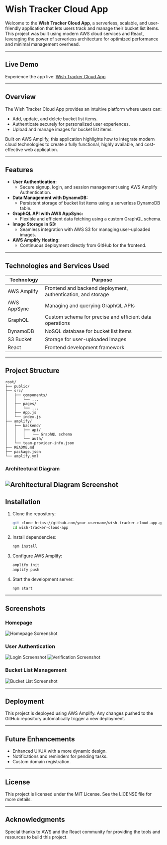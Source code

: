 # Wish Tracker Cloud App

Welcome to the **Wish Tracker Cloud App**, a serverless, scalable, and user-friendly application that lets users track and manage their bucket list items. This project was built using modern AWS cloud services and React, leveraging the power of serverless architecture for optimized performance and minimal management overhead.

---

## Live Demo
Experience the app live: [Wish Tracker Cloud App](https://main.dj3yk9sp70762.amplifyapp.com)

---

## Overview
The Wish Tracker Cloud App provides an intuitive platform where users can:
- Add, update, and delete bucket list items.
- Authenticate securely for personalized user experiences.
- Upload and manage images for bucket list items.

Built on AWS Amplify, this application highlights how to integrate modern cloud technologies to create a fully functional, highly available, and cost-effective web application.

---

## Features
- **User Authentication:**
  - Secure signup, login, and session management using AWS Amplify Authentication.
- **Data Management with DynamoDB:**
  - Persistent storage of bucket list items using a serverless DynamoDB table.
- **GraphQL API with AWS AppSync:**
  - Flexible and efficient data fetching using a custom GraphQL schema.
- **Image Storage in S3:**
  - Seamless integration with AWS S3 for managing user-uploaded images.
- **AWS Amplify Hosting:**
  - Continuous deployment directly from GitHub for the frontend.

---

## Technologies and Services Used
| **Technology**       | **Purpose**                                                    |
|----------------------|---------------------------------------------------------------|
| AWS Amplify          | Frontend and backend deployment, authentication, and storage   |
| AWS AppSync          | Managing and querying GraphQL APIs                             |
| GraphQL              | Custom schema for precise and efficient data operations        |
| DynamoDB             | NoSQL database for bucket list items                           |
| S3 Bucket            | Storage for user-uploaded images                               |
| React                | Frontend development framework                                |

---

## Project Structure
```
root/
├── public/
├── src/
│   ├── components/
│   │   └── ...
│   ├── pages/
│   │   └── ...
│   ├── App.js
│   └── index.js
├── amplify/
│   ├── backend/
│   │   ├── api/
│   │   │   └── GraphQL schema
│   │   └── auth/
│   └── team-provider-info.json
├── README.md
├── package.json
└── amplify.yml
```
### Architectural Diagram
![Architectural Diagram Screenshot](./screenshots/homepage.png)
---

## Installation
1. Clone the repository:
   ```bash
   git clone https://github.com/your-username/wish-tracker-cloud-app.git
   cd wish-tracker-cloud-app
   ```
2. Install dependencies:
   ```bash
   npm install
   ```
3. Configure AWS Amplify:
   ```bash
   amplify init
   amplify push
   ```
4. Start the development server:
   ```bash
   npm start
   ```

---

## Screenshots
### Homepage
![Homepage Screenshot](./screenshots/homepage.png)

### User Authentication
![Login Screenshot](./screenshots/login.png)
![Verification Screenshot](./screenshots/login.png)

### Bucket List Management
![Bucket List Screenshot](./screenshots/bucket-list.png)

---

## Deployment
This project is deployed using AWS Amplify. Any changes pushed to the GitHub repository automatically trigger a new deployment.

---

## Future Enhancements
- Enhanced UI/UX with a more dynamic design.
- Notifications and reminders for pending tasks.
- Custom domain registration.

---

## License
This project is licensed under the MIT License. See the LICENSE file for more details.

---

## Acknowledgments
Special thanks to AWS and the React community for providing the tools and resources to build this project.
